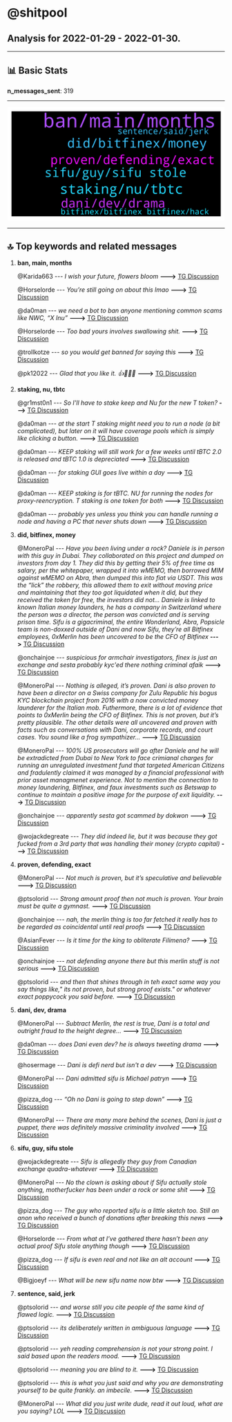 # **@shitpool**
 ## Analysis for **2022-01-29** - **2022-01-30**.

---

## 📊 **Basic Stats**

**n_messages_sent**: 319

---
![wordcloud](shitpool_1Days_wordcloud.png)

---


## 🔝 **Top keywords and related messages**

1. **ban, main, months**

    @Karida663 --- *I wish your future, flowers bloom* **--->** [TG Discussion](https://t.me/shitpool/721285)

    @Horselorde --- *You’re still going on about this lmao* **--->** [TG Discussion](https://t.me/shitpool/721394)

    @da0man --- *we need a bot to ban anyone mentioning common scams like NWC, “X Inu”* **--->** [TG Discussion](https://t.me/shitpool/721321)

    @Horselorde --- *Too bad yours involves swallowing shit.* **--->** [TG Discussion](https://t.me/shitpool/721917)

    @trollkotze --- *so you would get banned for saying this* **--->** [TG Discussion](https://t.me/shitpool/721322)

    @pk12022 --- *Glad that you like it. 👍🚀🚀🚀* **--->** [TG Discussion](https://t.me/shitpool/721903)

2. **staking, nu, tbtc**

    @gr1mst0n1 --- *So I'll have to stake keep and Nu for the new T token?* **--->** [TG Discussion](https://t.me/shitpool/721765)

    @da0man --- *at the start T staking might need you to run a node (a bit complicated), but later on it will have coverage pools which is simply like clicking a button.* **--->** [TG Discussion](https://t.me/shitpool/721781)

    @da0man --- *KEEP staking will still work for a few weeks until tBTC 2.0 is released and tBTC 1.0 is depreciated* **--->** [TG Discussion](https://t.me/shitpool/721780)

    @da0man --- *for staking GUI goes live within a day* **--->** [TG Discussion](https://t.me/shitpool/721775)

    @da0man --- *KEEP staking is for tBTC. NU for running the nodes for proxy-reencryption. T staking is one token for both* **--->** [TG Discussion](https://t.me/shitpool/721755)

    @da0man --- *probably yes unless you think you can handle running a node and having a PC that never shuts down* **--->** [TG Discussion](https://t.me/shitpool/721787)

3. **did, bitfinex, money**

    @MoneroPal --- *Have you been living under a rock? Daniele is in person with this guy in Dubai. They collaborated on this project and dumped on investors from day 1. They did this by getting their 5% of free time as salary, per the whitepaper, wrapped it into wMEMO, then borrowed MIM against wMEMO on Abra, then dumped this into fiat via USDT. This was the “lick” the robbery, this allowed them to exit without moving price and maintaining that they too got liquidated when it did, but they received the token for free, the investors did not...  Daniele is linked to known Italian money launders, he has a company in Switzerland where the person was a director, the person was convicted and is serving prison time.   Sifu is a gigacriminal, the entire Wonderland, Abra, Popsicle team is non-doxxed outside of Dani and now Sifu, they’re all Bitfinex employees, 0xMerlin has been uncovered to be the CFO of Bitfinex* **--->** [TG Discussion](https://t.me/shitpool/721393)

    @onchainjoe --- *suspicious for armchair investigators, finex is just an exchange and sesta probably kyc'ed there nothing criminal afaik* **--->** [TG Discussion](https://t.me/shitpool/721604)

    @MoneroPal --- *Nothing is alleged, it’s proven. Dani is also proven to have been a director on a Swiss company for Zulu Republic his bogus KYC blockchain project from 2016 with a now convicted money launderer for the Italian mob. Futhermore, there is a lot of evidence that points to 0xMerlin being the CFO of Bitfinex. This is not proven, but it’s pretty plausible. The other details were all uncovered and proven with facts such as conversations with Dani, corporate records, and court cases. You sound like a frog sympathizer…* **--->** [TG Discussion](https://t.me/shitpool/721588)

    @MoneroPal --- *100% US prosecutors will go after Daniele and he will be extradicted from Dubai to New York to face crimianal charges for running an unregulated investment fund that targeted American Citizens and fradulently claimed it was managed by a financial professional with prior asset managmenet experience. Not to mention the connection to money laundering, Bitfinex, and faux investments such as Betswap to continue to maintain a positive image for the purpose of exit liquidity.* **--->** [TG Discussion](https://t.me/shitpool/721417)

    @onchainjoe --- *apparently sesta got scammed by dokwon* **--->** [TG Discussion](https://t.me/shitpool/721398)

    @wojackdegreate --- *They did indeed lie, but it was because they got fucked from a 3rd party that was handling their money (crypto capital)* **--->** [TG Discussion](https://t.me/shitpool/721572)

4. **proven, defending, exact**

    @MoneroPal --- *Not much is proven, but it’s speculative and believable* **--->** [TG Discussion](https://t.me/shitpool/721515)

    @ptsolorid --- *Strong amount proof then not much is proven. Your brain must be quite a gymnast.* **--->** [TG Discussion](https://t.me/shitpool/721711)

    @onchainjoe --- *nah, the merlin thing is too far fetched it really has to be regarded as coincidental until real proofs* **--->** [TG Discussion](https://t.me/shitpool/721589)

    @AsianFever --- *Is it time for the king to obliterate Filimena?* **--->** [TG Discussion](https://t.me/shitpool/721896)

    @onchainjoe --- *not defending anyone there but this merlin stuff is not serious* **--->** [TG Discussion](https://t.me/shitpool/721591)

    @ptsolorid --- *and then that shines through in teh exact same way you say things like," its not proven, but strong proof exists." or whatever exact poppycock you said before.* **--->** [TG Discussion](https://t.me/shitpool/721887)

5. **dani, dev, drama**

    @MoneroPal --- *Subtract Merlin, the rest is true, Dani is a total and outright fraud to the height degree...* **--->** [TG Discussion](https://t.me/shitpool/721592)

    @da0man --- *does Dani even dev? he is always tweeting drama* **--->** [TG Discussion](https://t.me/shitpool/721819)

    @hosermage --- *Dani is defi nerd but isn't a dev* **--->** [TG Discussion](https://t.me/shitpool/721825)

    @MoneroPal --- *Dani admitted sifu is Michael patryn* **--->** [TG Discussion](https://t.me/shitpool/721812)

    @pizza_dog --- *“Oh no Dani is going to step down”* **--->** [TG Discussion](https://t.me/shitpool/721642)

    @MoneroPal --- *There are many more behind the scenes, Dani is just a puppet, there was definitely massive criminality involved* **--->** [TG Discussion](https://t.me/shitpool/721504)

6. **sifu, guy, sifu stole**

    @wojackdegreate --- *Sifu is allegedly they guy from Canadian exchange quadra-whatever* **--->** [TG Discussion](https://t.me/shitpool/721585)

    @MoneroPal --- *No the clown is asking about if Sifu actually stole anything, motherfucker has been under a rock or some shit* **--->** [TG Discussion](https://t.me/shitpool/721396)

    @pizza_dog --- *The guy who reported sifu is a little sketch too. Still an anon who received a bunch of donations after breaking this news* **--->** [TG Discussion](https://t.me/shitpool/721808)

    @Horselorde --- *From what at I’ve gathered there hasn’t been any actual proof Sifu stole anything though* **--->** [TG Discussion](https://t.me/shitpool/721401)

    @pizza_dog --- *If sifu is even real and not like an alt account* **--->** [TG Discussion](https://t.me/shitpool/721811)

    @Bigjoeyf --- *What will be new sifu name now btw* **--->** [TG Discussion](https://t.me/shitpool/721629)

7. **sentence, said, jerk**

    @ptsolorid --- *and worse still you cite people of the same kind of flawed logic.* **--->** [TG Discussion](https://t.me/shitpool/721872)

    @ptsolorid --- *its deliberately written in ambiguous language* **--->** [TG Discussion](https://t.me/shitpool/721884)

    @ptsolorid --- *yeh reading comprehension is not your strong point. I said based upon the readers mood.* **--->** [TG Discussion](https://t.me/shitpool/721883)

    @ptsolorid --- *meaning you are blind to it.* **--->** [TG Discussion](https://t.me/shitpool/721873)

    @ptsolorid --- *this is what you just said and why you are demonstrating yourself to be quite frankly. an imbecile.* **--->** [TG Discussion](https://t.me/shitpool/721857)

    @MoneroPal --- *What did you just write dude, read it out loud, what are you saying? LOL* **--->** [TG Discussion](https://t.me/shitpool/721609)

